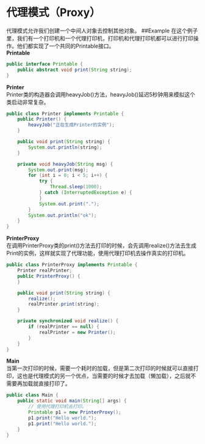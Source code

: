 # 代理模式（Proxy）
代理模式允许我们创建一个中间人对象去控制其他对象。
##Example
在这个例子里，我们有一个打印机和一个代理打印机，打印机和代理打印机都可以进行打印操作。他们都实现了一个共同的Printable接口。  
**Printable**  
```java
public interface Printable {
    public abstract void print(String string);
}
```
**Printer**  
Printer类的构造器会调用heavyJob()方法，heavyJob()延迟5秒钟用来模拟这个类启动非常复杂。
```java
public class Printer implements Printable {
    public Printer() {
        heavyJob("正在生成Printer的实例");
    }

    public void print(String string) {
        System.out.println(string);
    }

    private void heavyJob(String msg) {
        System.out.print(msg);
        for (int i = 0; i < 5; i++) {
            try {
                Thread.sleep(1000);
            } catch (InterruptedException e) {
            }
            System.out.print(".");
        }
        System.out.println("ok");
    }
}
```
**PrinterProxy**  
在调用PrinterProxy类的print()方法去打印的时候，会先调用realize()方法去生成Print的实例，这样就实现了代理功能，使用代理打印机去操作真实的打印机。
```java
public class PrinterProxy implements Printable {
    Printer realPrinter;
    public PrinterProxy() {
    }

    public void print(String string) {
        realize();
        realPrinter.print(string);
    }

    private synchronized void realize() {
        if (realPrinter == null) {
            realPrinter = new Printer();
        }
    }
}
```
**Main**  
当第一次打印的时候，需要一个耗时的加载，但是第二次打印的时候就可以直接打印，这也是代理模式的另一个优点，当需要的时候才去加载（懒加载），之后就不需要再加载就直接打印了。
```java
public class Main {
    public static void main(String[] args) {
        // 使用代理打印机去打印。
        Printable p1 = new PrinterProxy();
        p1.print("Hello world.");
        p1.print("Hello world.");
    }
}
```